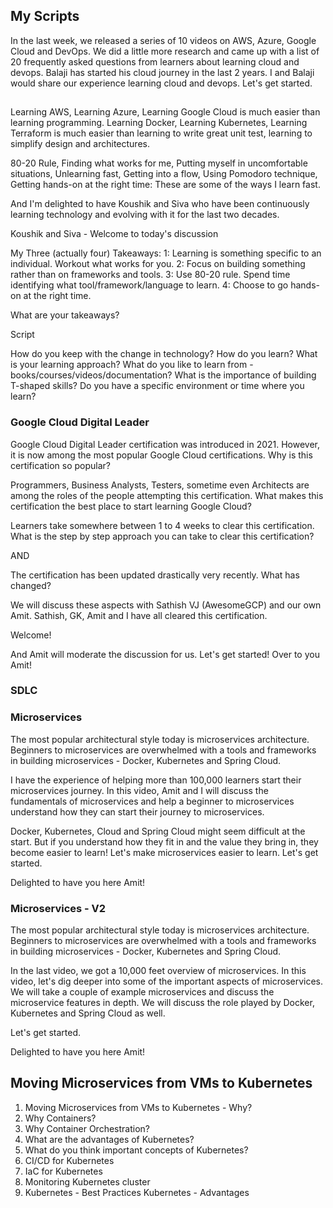 ## My Scripts

In the last week, we released a series of 10 videos on AWS, Azure, Google Cloud and DevOps. We did a little more research and came up with a list of 20 frequently asked questions from learners about learning cloud and devops. Balaji has started his cloud journey in the last 2 years. I and Balaji would share our experience learning cloud and devops. Let's get started.


## 

Learning AWS, Learning Azure, Learning Google Cloud is much easier than learning programming. Learning Docker, Learning Kubernetes, Learning Terraform is much easier than learning to write great unit test, learning to simplify design and architectures.

80-20 Rule, Finding what works for me, Putting myself in uncomfortable situations, Unlearning fast, Getting into a flow, Using Pomodoro technique, Getting hands-on at the right time: These are some of the ways I learn fast.

And I'm delighted to have Koushik and Siva who have been continuously learning technology and evolving with it for the last two decades.


Koushik and Siva - Welcome to today's discussion

My Three (actually four) Takeaways:
1: Learning is something specific to an individual. Workout what works for you.
2: Focus on building something rather than on frameworks and tools.
3: Use 80-20 rule. Spend time identifying what tool/framework/language to learn. 
4: Choose to go hands-on at the right time. 

What are your takeaways?

Script

How do you keep with the change in technology?
How do you learn?
What is your learning approach?
What do you like to learn from - books/courses/videos/documentation?
What is the importance of building T-shaped skills?
Do you have a specific environment or time where you learn?


### Google Cloud Digital Leader

Google Cloud Digital Leader certification was introduced in 2021. However, it is now among the most popular Google Cloud certifications. Why is this certification so popular?

Programmers, Business Analysts, Testers, sometime even Architects are among the roles of the people attempting this certification. What makes this certification the best place to start learning Google Cloud?

Learners take somewhere between 1 to 4 weeks to clear this certification. What is the step by step approach you can take to clear this certification? 

AND

The certification has been updated drastically very recently. What has changed?


We will discuss these aspects with Sathish VJ (AwesomeGCP) and our own Amit. Sathish, GK, Amit and I have all cleared this certification. 

Welcome!

And Amit will moderate the discussion for us. Let's get started! Over to you Amit!

### SDLC



### Microservices

The most popular architectural style today is microservices architecture. Beginners to microservices are overwhelmed with a tools and frameworks in building microservices - Docker, Kubernetes and Spring Cloud. 

I have the experience of helping more than 100,000 learners start their microservices journey. In this video, Amit and I will discuss the fundamentals of microservices and help a beginner to microservices understand how they can start their journey to microservices. 

Docker, Kubernetes, Cloud and Spring Cloud might seem difficult at the start. But if you understand how they fit in and the value they bring in, they become easier to learn! 
Let's make microservices easier to learn. Let's get started. 

Delighted to have you here Amit!


### Microservices - V2

The most popular architectural style today is microservices architecture. Beginners to microservices are overwhelmed with a tools and frameworks in building microservices - Docker, Kubernetes and Spring Cloud. 

In the last video, we got a 10,000 feet overview of microservices. In this video, let's dig deeper into some of the important aspects of microservices. We will take a couple of example microservices and discuss the microservice features in depth. We will discuss the role played by Docker, Kubernetes and Spring Cloud as well.

Let's get started.

Delighted to have you here Amit!




## Moving Microservices from VMs to Kubernetes

1. Moving Microservices from VMs to Kubernetes - Why?
2. Why Containers?
3. Why Container Orchestration?
4. What are the advantages of Kubernetes?
5. What do you think important concepts of Kubernetes?
6. CI/CD for Kubernetes
7. IaC for Kubernetes
8. Monitoring Kubernetes cluster 
9. Kubernetes - Best Practices
Kubernetes - Advantages
